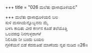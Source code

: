 +++
title = "026 ಮಲೆತು ಧಾಳಾಧೂಳಿಯಲಿ"

+++
ಮಲೆತು ಧಾಳಾಧೂಳಿಯಲಿ ಬಲ  
ಸುಳಿ ಮಸಗಿಯೆನ್ನೊಬ್ಬನನು ಮೈ  
ಬಳಸಿ ಕಾದಿತು ವೀರ ಕರ್ಣನ ಕೂಡೆ ತಲೆಯೊತ್ತಿ  
ಒಲವರವು ನಿನಗುಳ್ಳರಾಗಳೆ  
ನಿಲಿಸಿದಾ ನೀ ಬಂದು ಬಯಲ  
ಗ್ಗಳಿಕೆಯನೆ ಬಿಡೆ ಕೆದರುತಿಹೆ ಮಾಣೆಂದು ನೃಪ ನುಡಿದ      ॥26॥